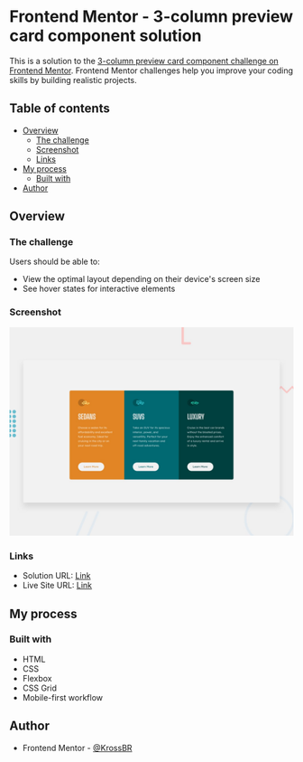 # Frontend Mentor - 3-column preview card component solution

This is a solution to the [3-column preview card component challenge on Frontend Mentor](https://www.frontendmentor.io/challenges/3column-preview-card-component-pH92eAR2-). Frontend Mentor challenges help you improve your coding skills by building realistic projects. 

## Table of contents

- [Overview](#overview)
  - [The challenge](#the-challenge)
  - [Screenshot](#screenshot)
  - [Links](#links)
- [My process](#my-process)
  - [Built with](#built-with)
- [Author](#author)

## Overview

### The challenge

Users should be able to:

- View the optimal layout depending on their device's screen size
- See hover states for interactive elements

### Screenshot

![](./images/desktop-preview.jpg)

### Links

- Solution URL: [Link](https://github.com/KrossBR/frontend-mentor/tree/master/06%20-%203%20columns%20preview)
- Live Site URL: [Link](https://krossbr.github.io/frontend-mentor/06%20-%203%20columns%20preview/index.html)

## My process

### Built with

- HTML
- CSS
- Flexbox
- CSS Grid
- Mobile-first workflow

## Author

<!-- - Website - [Add your name here](https://www.your-site.com) -->
- Frontend Mentor - [@KrossBR](https://www.frontendmentor.io/profile/KrossBR)
